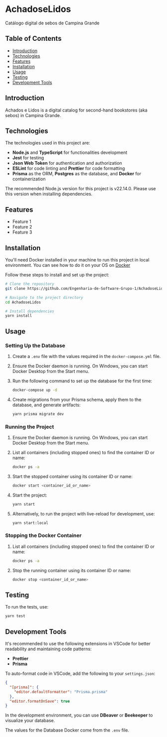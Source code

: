# AchadoseLidos

Catálogo digital de sebos de Campina Grande

## Table of Contents

- [Introduction](#introduction)
- [Technologies](#technologies)
- [Features](#features)
- [Installation](#installation)
- [Usage](#usage)
- [Testing](#testing)
- [Development Tools](#development-tools)

## Introduction

Achados e Lidos is a digital catalog for second-hand bookstores (aka sebos) in Campina Grande.

## Technologies

The technologies used in this project are:

- **Node.js** and **TypeScript** for functionalities development
- **Jest** for testing
- **Json Web Token** for authentication and authorization
- **ESLint** for code linting and **Prettier** for code formatting
- **Prisma** as the ORM, **Postgres** as the database, and **Docker** for containerization

The recommended Node.js version for this project is v22.14.0. Please use this version when installing dependencies.

## Features

- Feature 1
- Feature 2
- Feature 3

## Installation

You'll need Docker installed in your machine to run this project in local environment. You can see how to do it on your OS on [Docker](https://www.docker.com/)

Follow these steps to install and set up the project:

```bash
# Clone the repository
git clone https://github.com/Engenharia-de-Software-Grupo-1/AchadoseLidos-Back.git

# Navigate to the project directory
cd AchadoseLidos

# Install dependencies
yarn install
```

## Usage

### Setting Up the Database

1. Create a `.env` file with the values required in the `docker-compose.yml` file.
2. Ensure the Docker daemon is running. On Windows, you can start Docker Desktop from the Start menu.
3. Run the following command to set up the database for the first time:

   ```bash
   docker-compose up -d
   ```

4. Create migrations from your Prisma schema, apply them to the database, and generate artifacts:

   ```bash
   yarn prisma migrate dev
   ```

### Running the Project

1. Ensure the Docker daemon is running. On Windows, you can start Docker Desktop from the Start menu.

2. List all containers (including stopped ones) to find the container ID or name:

   ```bash
   docker ps -a
   ```

3. Start the stopped container using its container ID or name:

   ```bash
   docker start <container_id_or_name>
   ```

4. Start the project:

   ```bash
   yarn start
   ```

5. Alternatively, to run the project with live-reload for development, use:

   ```bash
   yarn start:local
   ```

### Stopping the Docker Container

1. List all containers (including stopped ones) to find the container ID or name:

   ```bash
   docker ps -a
   ```

2. Stop the running container using its container ID or name:

   ```bash
   docker stop <container_id_or_name>
   ```

## Testing

To run the tests, use:

```bash
yarn test
```

## Development Tools

It's recommended to use the following extensions in VSCode for better readability and maintaining code patterns:

- **Prettier**
- **Prisma**

To auto-format code in VSCode, add the following to your `settings.json`:

```json
{
  "[prisma]": {
    "editor.defaultFormatter": "Prisma.prisma"
  },
  "editor.formatOnSave": true
}
```

In the development environment, you can use **DBeaver** or **Beekeeper** to visualize your database.

The values for the Database Docker come from the `.env` file.
